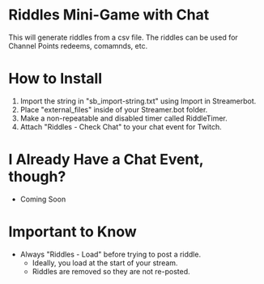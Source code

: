 # Riddles Mini-Game with Chat
This will generate riddles from a csv file. The riddles can be used for Channel Points redeems, comamnds, etc.

# How to Install
1. Import the string in "sb_import-string.txt" using Import in Streamerbot.
2. Place "external_files" inside of your Streamer.bot folder.
3. Make a non-repeatable and disabled timer called RiddleTimer.
4. Attach "Riddles - Check Chat" to your chat event for Twitch.

# I Already Have a Chat Event, though?
- Coming Soon

# Important to Know
- Always "Riddles - Load" before trying to post a riddle.
  - Ideally, you load at the start of your stream.
  - Riddles are removed so they are not re-posted.
